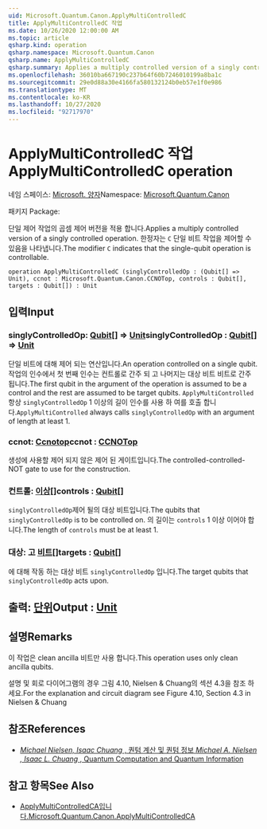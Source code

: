 ```yaml
---
uid: Microsoft.Quantum.Canon.ApplyMultiControlledC
title: ApplyMultiControlledC 작업
ms.date: 10/26/2020 12:00:00 AM
ms.topic: article
qsharp.kind: operation
qsharp.namespace: Microsoft.Quantum.Canon
qsharp.name: ApplyMultiControlledC
qsharp.summary: Applies a multiply controlled version of a singly controlled operation. The modifier `C` indicates that the single-qubit operation is controllable.
ms.openlocfilehash: 36010ba667190c237b64f60b7246010199a8ba1c
ms.sourcegitcommit: 29e0d88a30e4166fa580132124b0eb57e1f0e986
ms.translationtype: MT
ms.contentlocale: ko-KR
ms.lasthandoff: 10/27/2020
ms.locfileid: "92717970"
---
```

# <a name="applymulticontrolledc-operation"></a><span data-ttu-id="3241c-102">ApplyMultiControlledC 작업</span><span class="sxs-lookup"><span data-stu-id="3241c-102">ApplyMultiControlledC operation</span></span>

<span data-ttu-id="3241c-103">네임 스페이스: [Microsoft. 양자](xref:Microsoft.Quantum.Canon)</span><span class="sxs-lookup"><span data-stu-id="3241c-103">Namespace: [Microsoft.Quantum.Canon](xref:Microsoft.Quantum.Canon)</span></span>

<span data-ttu-id="3241c-104">패키지 [](https://nuget.org/packages/)</span><span class="sxs-lookup"><span data-stu-id="3241c-104">Package: [](https://nuget.org/packages/)</span></span>


<span data-ttu-id="3241c-105">단일 제어 작업의 곱셈 제어 버전을 적용 합니다.</span><span class="sxs-lookup"><span data-stu-id="3241c-105">Applies a multiply controlled version of a singly controlled operation.</span></span>
<span data-ttu-id="3241c-106">한정자는 `C` 단일 비트 작업을 제어할 수 있음을 나타냅니다.</span><span class="sxs-lookup"><span data-stu-id="3241c-106">The modifier `C` indicates that the single-qubit operation is controllable.</span></span>

```qsharp
operation ApplyMultiControlledC (singlyControlledOp : (Qubit[] => Unit), ccnot : Microsoft.Quantum.Canon.CCNOTop, controls : Qubit[], targets : Qubit[]) : Unit
```


## <a name="input"></a><span data-ttu-id="3241c-107">입력</span><span class="sxs-lookup"><span data-stu-id="3241c-107">Input</span></span>

### <a name="singlycontrolledop--qubit--unit"></a><span data-ttu-id="3241c-108">singlyControlledOp: [Qubit](xref:microsoft.quantum.lang-ref.qubit)[] => [Unit](xref:microsoft.quantum.lang-ref.unit)</span><span class="sxs-lookup"><span data-stu-id="3241c-108">singlyControlledOp : [Qubit](xref:microsoft.quantum.lang-ref.qubit)[] => [Unit](xref:microsoft.quantum.lang-ref.unit)</span></span> 

<span data-ttu-id="3241c-109">단일 비트에 대해 제어 되는 연산입니다.</span><span class="sxs-lookup"><span data-stu-id="3241c-109">An operation controlled on a single qubit.</span></span>
<span data-ttu-id="3241c-110">작업의 인수에서 첫 번째 인수는 컨트롤로 간주 되 고 나머지는 대상 비트 비트로 간주 됩니다.</span><span class="sxs-lookup"><span data-stu-id="3241c-110">The first qubit in the argument of the operation is assumed to be a control and the rest are assumed to be target qubits.</span></span>
<span data-ttu-id="3241c-111">`ApplyMultiControlled` 항상 `singlyControlledOp` 1 이상의 길이 인수를 사용 하 여를 호출 합니다.</span><span class="sxs-lookup"><span data-stu-id="3241c-111">`ApplyMultiControlled` always calls `singlyControlledOp` with an argument of length at least 1.</span></span>


### <a name="ccnot--ccnotop"></a><span data-ttu-id="3241c-112">ccnot: [Ccnotop](xref:Microsoft.Quantum.Canon.CCNOTop)</span><span class="sxs-lookup"><span data-stu-id="3241c-112">ccnot : [CCNOTop](xref:Microsoft.Quantum.Canon.CCNOTop)</span></span>

<span data-ttu-id="3241c-113">생성에 사용할 제어 되지 않은 제어 된 게이트입니다.</span><span class="sxs-lookup"><span data-stu-id="3241c-113">The controlled-controlled-NOT gate to use for the construction.</span></span>


### <a name="controls--qubit"></a><span data-ttu-id="3241c-114">컨트롤: [이상](xref:microsoft.quantum.lang-ref.qubit)[]</span><span class="sxs-lookup"><span data-stu-id="3241c-114">controls : [Qubit](xref:microsoft.quantum.lang-ref.qubit)[]</span></span>

<span data-ttu-id="3241c-115">`singlyControlledOp`제어 될의 대상 비트입니다.</span><span class="sxs-lookup"><span data-stu-id="3241c-115">The qubits that `singlyControlledOp` is to be controlled on.</span></span>
<span data-ttu-id="3241c-116">의 길이는 `controls` 1 이상 이어야 합니다.</span><span class="sxs-lookup"><span data-stu-id="3241c-116">The length of `controls` must be at least 1.</span></span>


### <a name="targets--qubit"></a><span data-ttu-id="3241c-117">대상: 고 [비트](xref:microsoft.quantum.lang-ref.qubit)[]</span><span class="sxs-lookup"><span data-stu-id="3241c-117">targets : [Qubit](xref:microsoft.quantum.lang-ref.qubit)[]</span></span>

<span data-ttu-id="3241c-118">에 대해 작동 하는 대상 비트 `singlyControlledOp` 입니다.</span><span class="sxs-lookup"><span data-stu-id="3241c-118">The target qubits that `singlyControlledOp` acts upon.</span></span>



## <a name="output--unit"></a><span data-ttu-id="3241c-119">출력: [단위](xref:microsoft.quantum.lang-ref.unit)</span><span class="sxs-lookup"><span data-stu-id="3241c-119">Output : [Unit](xref:microsoft.quantum.lang-ref.unit)</span></span>



## <a name="remarks"></a><span data-ttu-id="3241c-120">설명</span><span class="sxs-lookup"><span data-stu-id="3241c-120">Remarks</span></span>

<span data-ttu-id="3241c-121">이 작업은 clean ancilla  비트만 사용 합니다.</span><span class="sxs-lookup"><span data-stu-id="3241c-121">This operation uses only clean ancilla qubits.</span></span>

<span data-ttu-id="3241c-122">설명 및 회로 다이어그램의 경우 그림 4.10, Nielsen & Chuang의 섹션 4.3을 참조 하세요.</span><span class="sxs-lookup"><span data-stu-id="3241c-122">For the explanation and circuit diagram see Figure 4.10, Section 4.3 in Nielsen & Chuang</span></span>

## <a name="references"></a><span data-ttu-id="3241c-123">참조</span><span class="sxs-lookup"><span data-stu-id="3241c-123">References</span></span>

- [<span data-ttu-id="3241c-124">*Michael Nielsen, Isaac Chuang* , 퀀텀 계산 및 퀀텀 정보</span><span class="sxs-lookup"><span data-stu-id="3241c-124"> *Michael A. Nielsen , Isaac L. Chuang* , Quantum Computation and Quantum Information </span></span>](http://doi.org/10.1017/CBO9780511976667)

## <a name="see-also"></a><span data-ttu-id="3241c-125">참고 항목</span><span class="sxs-lookup"><span data-stu-id="3241c-125">See Also</span></span>

- [<span data-ttu-id="3241c-126">ApplyMultiControlledCA입니다.</span><span class="sxs-lookup"><span data-stu-id="3241c-126">Microsoft.Quantum.Canon.ApplyMultiControlledCA</span></span>](xref:Microsoft.Quantum.Canon.ApplyMultiControlledCA)